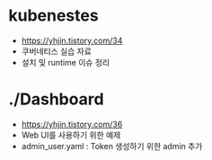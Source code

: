 # kubenestes
 - https://yhjin.tistory.com/34
 - 쿠버네티스 실습 자료
 - 설치 및 runtime 이슈 정리

# ./Dashboard
 - https://yhjin.tistory.com/36
 - Web UI를 사용하기 위한 예제
 - admin_user.yaml : Token 생성하기 위한 admin 추가
